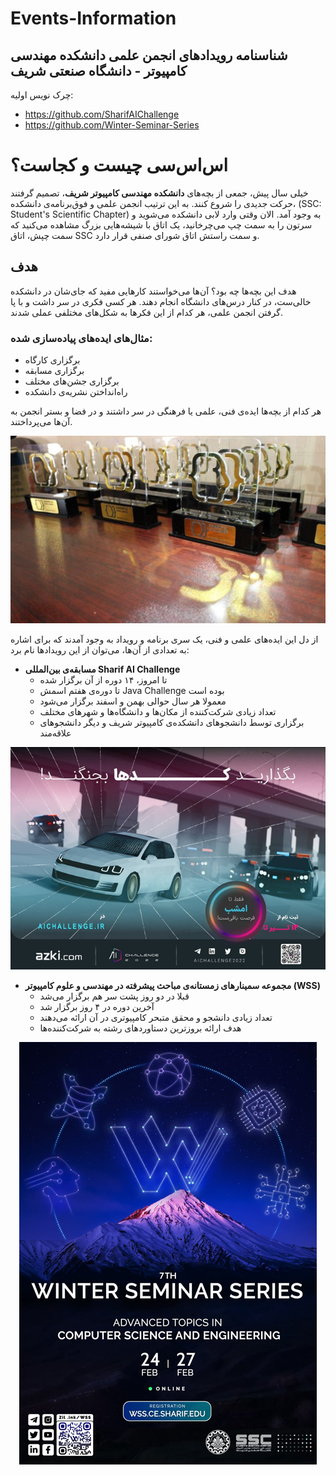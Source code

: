 # Events-Information
## شناسنامه رویدادهای انجمن علمی دانشکده مهندسی کامپیوتر - دانشگاه صنعتی شریف

چرک نویس اولیه:
- https://github.com/SharifAIChallenge
- https://github.com/Winter-Seminar-Series

# اس‌اس‌سی چیست و کجاست؟

خیلی سال پیش، جمعی از بچه‌های **دانشکده مهندسی کامپیوتر شریف**، تصمیم گرفتند حرکت جدیدی را شروع کنند. به این ترتیب انجمن علمی و فوق‌برنامه‌ی دانشکده، (SSC: Student's Scientific Chapter) به وجود آمد. الان وقتی وارد لابی دانشکده می‌شوید و سرتون را به سمت چپ می‌چرخانید، یک اتاق با شیشه‌هایی بزرگ مشاهده می‌کنید که سمت چپش، اتاق SSC و سمت راستش اتاق شورای صنفی قرار دارد.

## هدف

هدف این بچه‌ها چه بود؟ آن‌ها می‌خواستند کارهایی مفید که جای‌شان در دانشکده خالی‌ست، در کنار درس‌های دانشگاه انجام دهند. هر کسی فکری در سر داشت و با پا گرفتن انجمن علمی، هر کدام از این فکرها به شکل‌های مختلفی عملی شدند.

### مثال‌های ایده‌های پیاده‌سازی شده:

- برگزاری کارگاه
- برگزاری مسابقه
- برگزاری جشن‌های مختلف
- راه‌انداختن نشریه‌ی دانشکده

هر کدام از بچه‌ها ایده‌ی فنی، علمی یا فرهنگی در سر داشتند و در فضا و بستر انجمن به آن‌ها می‌پرداختند.

<p align="center">
  <img src="Picture1.jpg" />
</p>

از دل این ایده‌های علمی و فنی، یک سری برنامه و رویداد به وجود آمدند که برای اشاره به تعدادی از آن‌ها، می‌توان از این رویدادها نام برد:

- **مسابقه‌ی بین‌المللی Sharif AI Challenge**
  - تا امروز، ۱۴ دوره از آن برگزار شده
  - تا دوره‌ی هفتم اسمش Java Challenge بوده است
  - معمولا هر سال حوالی بهمن و اسفند برگزار می‌شود
  - تعداد زیادی شرکت‌کننده از مکان‌ها و دانشگاه‌ها و شهرهای مختلف
  - برگزاری توسط دانشجوهای دانشکده‌ی کامپیوتر شریف و دیگر دانشجوهای علاقه‌مند

<p align="center">
  <img src="Picture2.png" />
</p>

- **مجموعه سمینارهای زمستانه‌ی مباحث پیشرفته در مهندسی و علوم کامپیوتر (WSS)**
  - قبلا در دو روز پشت‌ سر هم برگزار می‌شد
  - آخرین دوره در ۴ روز برگزار شد
  - تعداد زیادی دانشجو و محقق متبحر کامپیوتری در آن ارائه می‌دهند
  - هدف ارائه بروزترین دستاوردهای رشته به شرکت‌کننده‌ها

<p align="center">
  <img src="Picture3.png" />
</p>